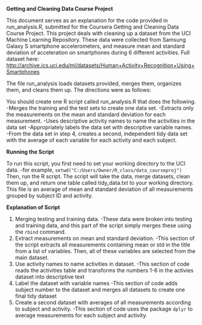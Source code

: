 **Getting and Cleaning Data Course Project**

This document serves as an explanation for the code provided in run_analysis.R, submitted for the Coursera Getting and Cleaning Data Course Project. This project deals with cleaning up a dataset from the UCI Machine Learning Repository. These data were collected from Samsung Galaxy S smartphone accelerometers, and measure mean and standard deviation of acceleration on smartphones during 6 different activities. Full dataset here: http://archive.ics.uci.edu/ml/datasets/Human+Activity+Recognition+Using+Smartphones 

The file run_analysis loads datasets provided, merges them, organizes them, and cleans them up. The directions were as follows:

You should create one R script called run_analysis.R that does the following. 
-Merges the training and the test sets to create one data set.
-Extracts only the measurements on the mean and standard deviation for each measurement. 
-Uses descriptive activity names to name the activities in the data set
-Appropriately labels the data set with descriptive variable names. 
-From the data set in step 4, creates a second, independent tidy data set with the average of each variable for each activity and each subject.

**Running the Script**

To run this script, you first need to set your working directory to the UCI data.
-for example, ```setwd("C:/Users/Owner/R_class/data_courseproj")```
Then, run the R script.
The script will take the data, merge datasets, clean them up, and return one table called tidy_data.txt to your working directory. This file is an average of mean and standard deviation of all measurements grouped by subject ID and activity.

**Explanation of Script**

1) Merging testing and training data.
-These data were broken into testing and training data, and this part of the script simply merges these using the ```rbind``` command.
2) Extract measurements on mean and standard deviation.
-This section of the script extracts all measurements containing mean or std in the title from a list of variables. Then, all of these variables are selected from the main dataset.
3) Use activity names to name activities in dataset.
-This section of code reads the activities table and transforms the numbers 1-6 in the activies dataset into descriptive text
4) Label the dataset with variable names
-This section of code adds subject number to the dataset and merges all datasets to create one final tidy dataset
5) Create a second dataset with averages of all measurements according to subject and activity.
-This section of code uses the package ```dplyr``` to average measurements for each subject and activity.
